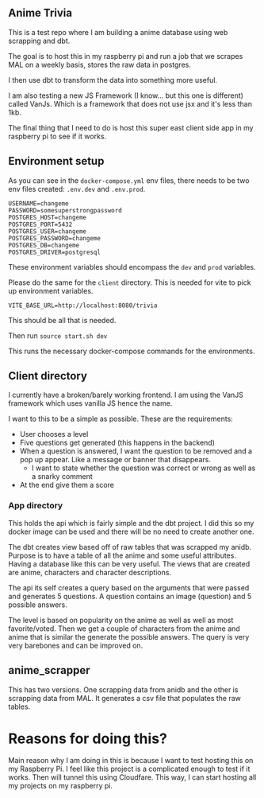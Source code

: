 ## Anime Trivia

This is a test repo where I am building a anime database using web scrapping and dbt.

The goal is to host this in my raspberry pi and run a job that we scrapes MAL on a weekly basis, stores the raw data in postgres.

I then use dbt to transform the data into something more useful.

I am also testing a new JS Framework (I know... but this one is different) called VanJs. Which is a framework that does not use
jsx and it's less than 1kb.

The final thing that I need to do is host this super east client side app in my raspberry pi to see if it works.

## Environment setup

As you can see in the `docker-compose.yml` env files, there needs to be two env files created: `.env.dev` and `.env.prod`.

```shell
USERNAME=changeme
PASSWORD=somesuperstrongpassword
POSTGRES_HOST=changeme
POSTGRES_PORT=5432
POSTGRES_USER=changeme
POSTGRES_PASSWORD=changeme
POSTGRES_DB=changeme
POSTGRES_DRIVER=postgresql
```

These environment variables should encompass the `dev` and `prod` variables.

Please do the same for the `client` directory. This is needed for vite to pick up environment variables.

```shell
VITE_BASE_URL=http://localhost:8080/trivia
```

This should be all that is needed.

Then run `source start.sh dev`

This runs the necessary docker-compose commands for the environments.

## Client directory

I currently have a broken/barely working frontend. I am using the VanJS framework which uses vanilla JS hence the name.

I want to this to be a simple as possible. These are the requirements:

- User chooses a level
- Five questions get generated (this happens in the backend)
- When a question is answered, I want the question to be removed and a pop up appear. Like a message or banner that disappears.
  - I want to state whether the question was correct or wrong as well as a snarky comment
- At the end give them a score

### App directory

This holds the api which is fairly simple and the dbt project. I did this so my docker image can be used and there will be no need to create another one.

The dbt creates view based off of raw tables that was scrapped my anidb. Purpose is to have a table of all the anime and some useful attributes. Having a database like this can be very useful. The views that are created are anime, characters and character descriptions.

The api its self creates a query based on the arguments that were passed and generates 5 questions. A question contains an image (question) and 5 possible answers.

The level is based on popularity on the anime as well as well as most favorite/voted. Then we get a couple of characters from the anime and anime that is similar the generate the possible answers. The query is very very barebones and can be improved on.

## anime_scrapper

This has two versions. One scrapping data from anidb and the other is scrapping data from MAL. It generates a csv file that populates the raw tables.

# Reasons for doing this?

Main reason why I am doing in this is because I want to test hosting this on my Raspberry Pi. I feel like this project is a complicated enough to test
if it works. Then will tunnel this using Cloudfare. This way, I can start hosting all my projects on my raspberry pi.

